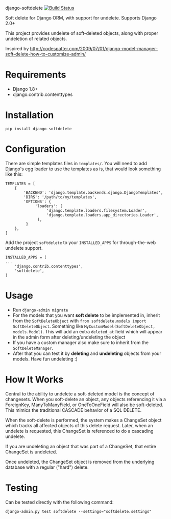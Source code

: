 django-softdelete  [![Build Status](https://travis-ci.com/mark0978/django-softdelete.svg?branch=master)](https://travis-ci.com/mark0978/django-softdelete)

Soft delete for Django ORM, with support for undelete.  Supports Django 2.0+

This project provides undelete of soft-deleted objects, along with proper undeletion of related objects.

Inspired by http://codespatter.com/2009/07/01/django-model-manager-soft-delete-how-to-customize-admin/

Requirements
============

* Django 1.8+
* django.contrib.contenttypes

Installation
=============
    pip install django-softdelete

Configuration
=============

There are simple templates files in `templates/`.  You will need to add Django's
egg loader to use the templates as is, that would look something like this:

    TEMPLATES = [
        {
            'BACKEND': 'django.template.backends.django.DjangoTemplates',
            'DIRS': '/path/to/my/templates',
            'OPTIONS': {
                 'loaders': (
                      'django.template.loaders.filesystem.Loader',
                      'django.template.loaders.app_directories.Loader',
                  ),
             }
        },
    ]

Add the project `softdelete` to your `INSTALLED_APPS` for
through-the-web undelete support.

    INSTALLED_APPS = (
    ...
        'django.contrib.contenttypes',
        'softdelete',
    )

Usage
=====
- Run `django-admin migrate`
- For the models that you want __soft delete__ to be implemented in, inherit from the `SoftDeleteObject` with `from softdelete.models import SoftDeleteObject`. Something like `MyCustomModel(SoftDeleteObject, models.Model)`. This will add an extra `deleted_at` field which will appear in the admin form after deleting/undeleting the object
- If you have a custom manager also make sure to inherit from the `SoftDeleteManager`.
- After that you can test it by __deleting__ and __undeleting__ objects from your models. Have fun undeleting :)

How It Works
============

Central to the ability to undelete a soft-deleted model is the concept of changesets.  When you
soft-delete an object, any objects referencing it via a ForeignKey, ManyToManyField, or OneToOneField will
also be soft-deleted.  This mimics the traditional CASCADE behavior of a SQL DELETE.

When the soft-delete is performed, the system makes a ChangeSet object which tracks all affected objects of
this delete request.  Later, when an undelete is requested, this ChangeSet is referenced to do a cascading
undelete.

If you are undeleting an object that was part of a ChangeSet, that entire ChangeSet is undeleted.

Once undeleted, the ChangeSet object is removed from the underlying database with a regular ("hard") delete.

Testing
=======

Can be tested directly with the following command:

    django-admin.py test softdelete --settings="softdelete.settings"
